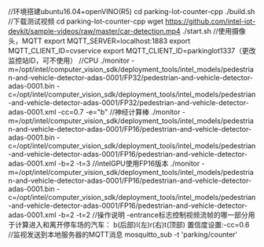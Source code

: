 //环境搭建ubuntu16.04+openVINO(R5)
cd parking-lot-counter-cpp
./build.sh
//下载测试视频
cd parking-lot-counter-cpp
wget https://github.com/intel-iot-devkit/sample-videos/raw/master/car-detection.mp4
./start.sh
//使用摄像头，MQTT
export MQTT_SERVER=localhost:1883
export MQTT_CLIENT_ID=cvservice
export MQTT_CLIENT_ID=parkinglot1337（更改监控站ID，可不使用）
//CPU
./monitor -m=/opt/intel/computer_vision_sdk/deployment_tools/intel_models/pedestrian-and-vehicle-detector-adas-0001/FP32/pedestrian-and-vehicle-detector-adas-0001.bin -c=/opt/intel/computer_vision_sdk/deployment_tools/intel_models/pedestrian-and-vehicle-detector-adas-0001/FP32/pedestrian-and-vehicle-detector-adas-0001.xml -cc=0.7 -e="b"
//神经计算棒
./monitor -m=/opt/intel/computer_vision_sdk/deployment_tools/intel_models/pedestrian-and-vehicle-detector-adas-0001/FP16/pedestrian-and-vehicle-detector-adas-0001.bin -c=/opt/intel/computer_vision_sdk/deployment_tools/intel_models/pedestrian-and-vehicle-detector-adas-0001/FP16/pedestrian-and-vehicle-detector-adas-0001.xml -b=2 -t=3
//intelGPU使用FP16版本
./monitor -m=/opt/intel/computer_vision_sdk/deployment_tools/intel_models/pedestrian-and-vehicle-detector-adas-0001/FP16/pedestrian-and-vehicle-detector-adas-0001.bin -c=/opt/intel/computer_vision_sdk/deployment_tools/intel_models/pedestrian-and-vehicle-detector-adas-0001/FP16/pedestrian-and-vehicle-detector-adas-0001.xml -b=2 -t=2
//操作说明
-entrance标志控制视频流帧的哪一部分用于计算进入和离开停车场的汽车：
b(后部)l(左)r(右)t(顶部)
置信度设置:-cc=0.6
//监视发送到本地服务器的MQTT消息
mosquitto_sub -t 'parking/counter'


